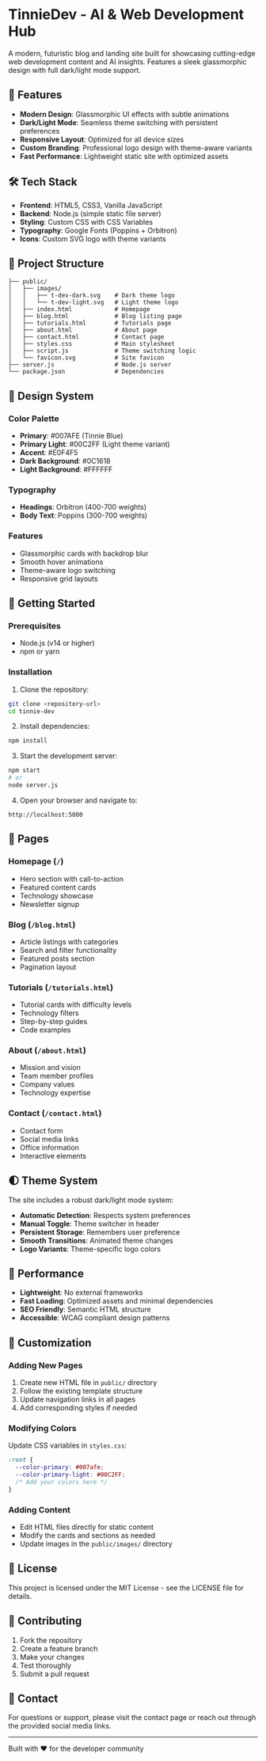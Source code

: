 # TinnieDev - AI & Web Development Hub

A modern, futuristic blog and landing site built for showcasing cutting-edge web development content and AI insights. Features a sleek glassmorphic design with full dark/light mode support.

## 🚀 Features

- **Modern Design**: Glassmorphic UI effects with subtle animations
- **Dark/Light Mode**: Seamless theme switching with persistent preferences
- **Responsive Layout**: Optimized for all device sizes
- **Custom Branding**: Professional logo design with theme-aware variants
- **Fast Performance**: Lightweight static site with optimized assets

## 🛠 Tech Stack

- **Frontend**: HTML5, CSS3, Vanilla JavaScript
- **Backend**: Node.js (simple static file server)
- **Styling**: Custom CSS with CSS Variables
- **Typography**: Google Fonts (Poppins + Orbitron)
- **Icons**: Custom SVG logo with theme variants

## 📁 Project Structure

```
├── public/
│   ├── images/
│   │   ├── t-dev-dark.svg    # Dark theme logo
│   │   └── t-dev-light.svg   # Light theme logo
│   ├── index.html            # Homepage
│   ├── blog.html             # Blog listing page
│   ├── tutorials.html        # Tutorials page
│   ├── about.html            # About page
│   ├── contact.html          # Contact page
│   ├── styles.css            # Main stylesheet
│   ├── script.js             # Theme switching logic
│   └── favicon.svg           # Site favicon
├── server.js                 # Node.js server
└── package.json              # Dependencies
```

## 🎨 Design System

### Color Palette
- **Primary**: #007AFE (Tinnie Blue)
- **Primary Light**: #00C2FF (Light theme variant)
- **Accent**: #E0F4F5
- **Dark Background**: #0C1618
- **Light Background**: #FFFFFF

### Typography
- **Headings**: Orbitron (400-700 weights)
- **Body Text**: Poppins (300-700 weights)

### Features
- Glassmorphic cards with backdrop blur
- Smooth hover animations
- Theme-aware logo switching
- Responsive grid layouts

## 🚀 Getting Started

### Prerequisites
- Node.js (v14 or higher)
- npm or yarn

### Installation

1. Clone the repository:
```bash
git clone <repository-url>
cd tinnie-dev
```

2. Install dependencies:
```bash
npm install
```

3. Start the development server:
```bash
npm start
# or
node server.js
```

4. Open your browser and navigate to:
```
http://localhost:5000
```

## 📄 Pages

### Homepage (`/`)
- Hero section with call-to-action
- Featured content cards
- Technology showcase
- Newsletter signup

### Blog (`/blog.html`)
- Article listings with categories
- Search and filter functionality
- Featured posts section
- Pagination layout

### Tutorials (`/tutorials.html`)
- Tutorial cards with difficulty levels
- Technology filters
- Step-by-step guides
- Code examples

### About (`/about.html`)
- Mission and vision
- Team member profiles
- Company values
- Technology expertise

### Contact (`/contact.html`)
- Contact form
- Social media links
- Office information
- Interactive elements

## 🌓 Theme System

The site includes a robust dark/light mode system:

- **Automatic Detection**: Respects system preferences
- **Manual Toggle**: Theme switcher in header
- **Persistent Storage**: Remembers user preference
- **Smooth Transitions**: Animated theme changes
- **Logo Variants**: Theme-specific logo colors

## 🎯 Performance

- **Lightweight**: No external frameworks
- **Fast Loading**: Optimized assets and minimal dependencies
- **SEO Friendly**: Semantic HTML structure
- **Accessible**: WCAG compliant design patterns

## 🔧 Customization

### Adding New Pages
1. Create new HTML file in `public/` directory
2. Follow the existing template structure
3. Update navigation links in all pages
4. Add corresponding styles if needed

### Modifying Colors
Update CSS variables in `styles.css`:
```css
:root {
  --color-primary: #007afe;
  --color-primary-light: #00C2FF;
  /* Add your colors here */
}
```

### Adding Content
- Edit HTML files directly for static content
- Modify the cards and sections as needed
- Update images in the `public/images/` directory

## 📝 License

This project is licensed under the MIT License - see the LICENSE file for details.

## 🤝 Contributing

1. Fork the repository
2. Create a feature branch
3. Make your changes
4. Test thoroughly
5. Submit a pull request

## 📧 Contact

For questions or support, please visit the contact page or reach out through the provided social media links.

---

Built with ❤️ for the developer community
